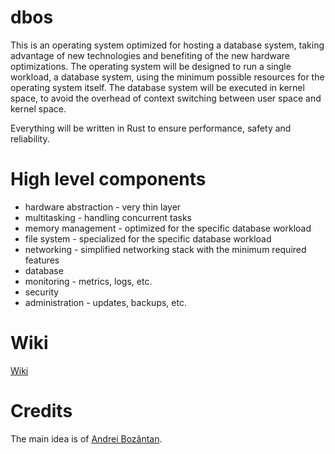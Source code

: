# dbos

This is an operating system optimized for hosting a database system, taking advantage of new technologies and benefiting of the new hardware optimizations. The operating system will be designed to run a single workload, a database system, using the minimum possible resources for the operating system itself. The database system will be executed in kernel space, to avoid the overhead of context switching between user space and kernel space.

Everything will be written in Rust to ensure performance, safety and reliability.

# High level components
- hardware abstraction - very thin layer
- multitasking - handling concurrent tasks
- memory management - optimized for the specific database workload
- file system - specialized for the specific database workload
- networking - simplified networking stack with the minimum required features
- database
- monitoring - metrics, logs, etc.
- security
- administration - updates, backups, etc.

# Wiki

[Wiki](https://github.com/radumarias/dbos/wiki)

# Credits

The main idea is of [Andrei Bozântan](https://github.com/andreiBozantan/).
